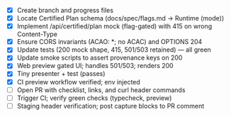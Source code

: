 - [x] Create branch and progress files
- [x] Locate Certified Plan schema (docs/spec/flags.md → Runtime (mode))
- [x] Implement /api/certified/plan mock (flag-gated) with 415 on wrong Content-Type
- [x] Ensure CORS invariants (ACAO: *; no ACAC) and OPTIONS 204
- [x] Update tests (200 mock shape, 415, 501/503 retained) — all green
- [x] Update smoke scripts to assert provenance keys on 200
- [x] Web preview gated UI; handles 501/503; renders 200
- [x] Tiny presenter + test (passes)
- [x] CI preview workflow verified; env injected
- [ ] Open PR with checklist, links, and curl header commands
- [ ] Trigger CI; verify green checks (typecheck, preview)
- [ ] Staging header verification; post capture blocks to PR comment
